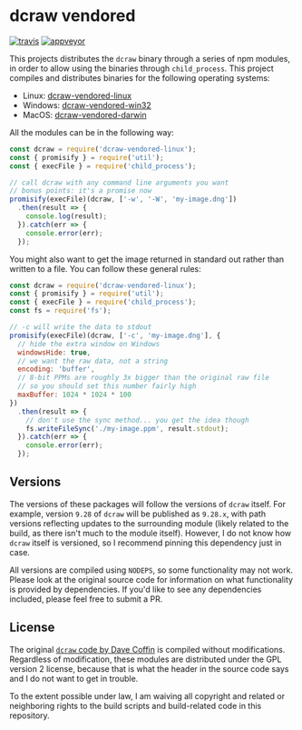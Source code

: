 # dcraw vendored

[![travis][travis.svg]][travis.link]
[![appveyor][appveyor.svg]][appveyor.link]

[travis.svg]: https://travis-ci.org/catdad-experiments/dcraw-vendored.svg?branch=master
[travis.link]: https://travis-ci.org/catdad-experiments/dcraw-vendored
[appveyor.svg]: https://ci.appveyor.com/api/projects/status/github/catdad-experiments/dcraw-vendored?branch=master&svg=true
[appveyor.link]: https://ci.appveyor.com/project/catdad/dcraw-vendored

This projects distributes the `dcraw` binary through a series of npm modules, in order to allow using the binaries through `child_process`. This project compiles and distributes binaries for the following operating systems:

* Linux: [dcraw-vendored-linux](https://www.npmjs.com/package/dcraw-vendored-linux)
* Windows: [dcraw-vendored-win32](https://www.npmjs.com/package/dcraw-vendored-win32)
* MacOS: [dcraw-vendored-darwin](https://www.npmjs.com/package/dcraw-vendored-darwin)

All the modules can be in the following way:

```javascript
const dcraw = require('dcraw-vendored-linux');
const { promisify } = require('util');
const { execFile } = require('child_process');

// call dcraw with any command line arguments you want
// bonus points: it's a promise now
promisify(execFile)(dcraw, ['-w', '-W', 'my-image.dng'])
  .then(result => {
    console.log(result);
  }).catch(err => {
    console.error(err);
  });
```

You might also want to get the image returned in standard out rather than written to a file. You can follow these general rules:

```javascript
const dcraw = require('dcraw-vendored-linux');
const { promisify } = require('util');
const { execFile } = require('child_process');
const fs = require('fs');

// -c will write the data to stdout
promisify(execFile)(dcraw, ['-c', 'my-image.dng'], {
  // hide the extra window on Windows
  windowsHide: true,
  // we want the raw data, not a string
  encoding: 'buffer',
  // 8-bit PPMs are roughly 3x bigger than the original raw file
  // so you should set this number fairly high
  maxBuffer: 1024 * 1024 * 100
})
  .then(result => {
    // don't use the sync method... you get the idea though
    fs.writeFileSync('./my-image.ppm', result.stdout);
  }).catch(err => {
    console.error(err);
  });
```

## Versions

The versions of these packages will follow the versions of `dcraw` itself. For example, version `9.28` of `dcraw` will be published as `9.28.x`, with path versions reflecting updates to the surrounding module (likely related to the build, as there isn't much to the module itself). However, I do not know how `dcraw` itself is versioned, so I recommend pinning this dependency just in case.

All versions are compiled using `NODEPS`, so some functionality may not work. Please look at the original source code for information on what functionality is provided by dependencies. If you'd like to see any dependencies included, please feel free to submit a PR.

## License

The original [`dcraw` code by Dave Coffin](https://www.cybercom.net/~dcoffin/dcraw/) is compiled without modifications. Regardless of modification, these modules are distributed under the GPL version 2 license, because that is what the header in the source code says and I do not want to get in trouble.

To the extent possible under law, I am waiving all copyright and related or neighboring rights to the build scripts and build-related code in this repository.
